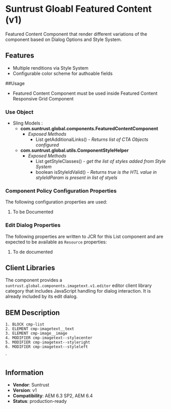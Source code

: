 Suntrust Gloabl Featured Content (v1)
====
Featured Content Component that render different variations of the component based on Dialog Options and Style System.

## Features
* Multiple renditions via Style System
* Configurable color scheme for authoable fields

##Usage
* Featured Content Component must be used inside Featured Content Responsive Grid Component


### Use Object
* Sling Models : 
  * **com.suntrust.global.components.FeaturedContentComponent**
  	* *Exposed Methods*
      * List<FeaturedContentAdditionalLinks> getAdditionalLinks() - *Returns list of CTA Objects configured*
  * **com.suntrust.global.utils.ComponentStyleHelper**
    * *Exposed Methods*
        * List<String> getStyleClasses() - *get the list of styles added from Style System*
        * boolean isStyleIdValid() - *Returns true is the HTL value in styleIdParam is present in list of styels*


### Component Policy Configuration Properties
The following configuration properties are used:

1. To be Documented

### Edit Dialog Properties
The following properties are written to JCR for this List component and are expected to be available as `Resource` properties:

1. To de documented

## Client Libraries
The component provides a `suntrust.global.components.imagetext.v1.editor` editor client library category that includes JavaScript
handling for dialog interaction. It is already included by its edit dialog.

## BEM Description

	1. BLOCK cmp-list
    2. ELEMENT cmp-imagetext__text
    3. ELEMENT cmp-image__image
	4. MODIFIER cmp-imagetext--stylecenter
    5. MODIFIER cmp-imagetext--styleright
    6. MODIFIER cmp-imagetext--styleleft
`

## Information
* **Vendor**: Suntrust
* **Version**: v1
* **Compatibility**: AEM 6.3 SP2, AEM 6.4
* **Status**: production-ready

